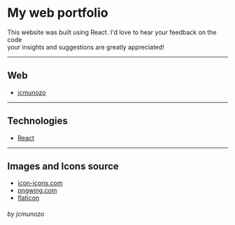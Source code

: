 # My web portfolio

This website was built using React. I'd love to hear your feedback on the code  
your insights and suggestions are greatly appreciated!

---
## Web

- [jcmunozo](https://jcmunozo.pro/)

---
## Technologies
- [React](https://react.dev/)

---
## Images and Icons source

- [icon-icons.com](https://icon-icons.com/)
- [pngwing.com](https://www.pngwing.com/)
- [flaticon](https://www.flaticon.com/)

###### by jcmunozo


